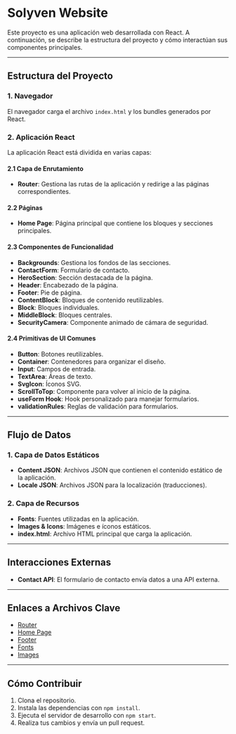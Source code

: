 # Solyven Website

Este proyecto es una aplicación web desarrollada con React. A continuación, se describe la estructura del proyecto y cómo interactúan sus componentes principales.

---

## Estructura del Proyecto

### **1. Navegador**

El navegador carga el archivo `index.html` y los bundles generados por React.

### **2. Aplicación React**

La aplicación React está dividida en varias capas:

#### **2.1 Capa de Enrutamiento**

- **Router**: Gestiona las rutas de la aplicación y redirige a las páginas correspondientes.

#### **2.2 Páginas**

- **Home Page**: Página principal que contiene los bloques y secciones principales.

#### **2.3 Componentes de Funcionalidad**

- **Backgrounds**: Gestiona los fondos de las secciones.
- **ContactForm**: Formulario de contacto.
- **HeroSection**: Sección destacada de la página.
- **Header**: Encabezado de la página.
- **Footer**: Pie de página.
- **ContentBlock**: Bloques de contenido reutilizables.
- **Block**: Bloques individuales.
- **MiddleBlock**: Bloques centrales.
- **SecurityCamera**: Componente animado de cámara de seguridad.

#### **2.4 Primitivas de UI Comunes**

- **Button**: Botones reutilizables.
- **Container**: Contenedores para organizar el diseño.
- **Input**: Campos de entrada.
- **TextArea**: Áreas de texto.
- **SvgIcon**: Íconos SVG.
- **ScrollToTop**: Componente para volver al inicio de la página.
- **useForm Hook**: Hook personalizado para manejar formularios.
- **validationRules**: Reglas de validación para formularios.

---

## Flujo de Datos

### **1. Capa de Datos Estáticos**

- **Content JSON**: Archivos JSON que contienen el contenido estático de la aplicación.
- **Locale JSON**: Archivos JSON para la localización (traducciones).

### **2. Capa de Recursos**

- **Fonts**: Fuentes utilizadas en la aplicación.
- **Images & Icons**: Imágenes e íconos estáticos.
- **index.html**: Archivo HTML principal que carga la aplicación.

---

## Interacciones Externas

- **Contact API**: El formulario de contacto envía datos a una API externa.

---

## Enlaces a Archivos Clave

- [Router](https://github.com/ngcarcagno/solyven-website/blob/main/src/router/index.tsx)
- [Home Page](https://github.com/ngcarcagno/solyven-website/blob/main/src/pages/Home/index.tsx)
- [Footer](https://github.com/ngcarcagno/solyven-website/blob/main/src/components/Footer/index.tsx)
- [Fonts](https://github.com/ngcarcagno/solyven-website/tree/main/public/fonts)
- [Images](https://github.com/ngcarcagno/solyven-website/tree/main/public/img)

---

## Cómo Contribuir

1. Clona el repositorio.
2. Instala las dependencias con `npm install`.
3. Ejecuta el servidor de desarrollo con `npm start`.
4. Realiza tus cambios y envía un pull request.
